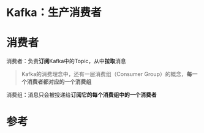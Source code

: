 # Kafka：生产消费者

# **消费者**

消费者：负责**订阅**Kafka中的Topic，从中**拉取**消息

> Kafka的消费理念中，还有一层消费组（Consumer Group）的概念，**每一个消费者都对应的一个消费组**

消费组：消息只会被投递给**订阅它的每个消费组中的一个消费者**

# 参考